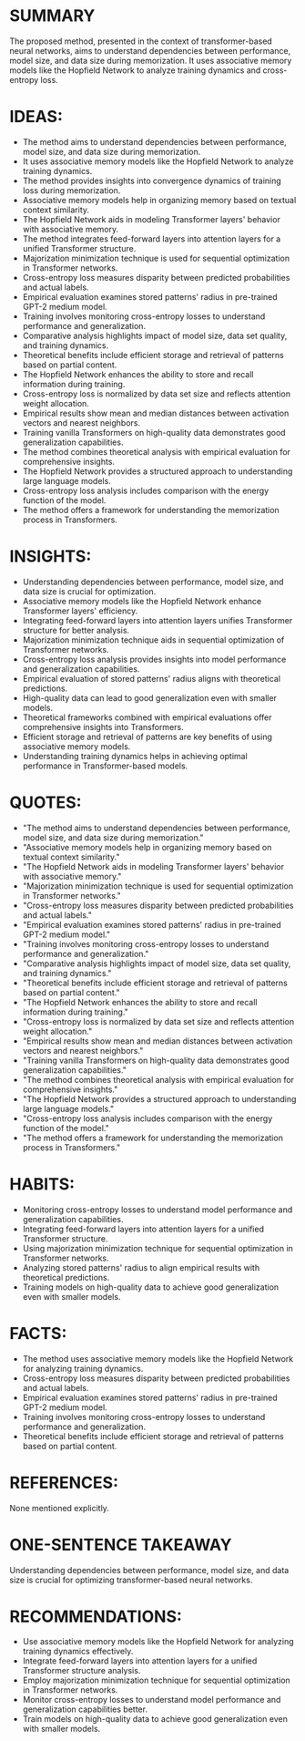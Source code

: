 # SUMMARY
The proposed method, presented in the context of transformer-based neural networks, aims to understand dependencies between performance, model size, and data size during memorization. It uses associative memory models like the Hopfield Network to analyze training dynamics and cross-entropy loss.

# IDEAS:
- The method aims to understand dependencies between performance, model size, and data size during memorization.
- It uses associative memory models like the Hopfield Network to analyze training dynamics.
- The method provides insights into convergence dynamics of training loss during memorization.
- Associative memory models help in organizing memory based on textual context similarity.
- The Hopfield Network aids in modeling Transformer layers' behavior with associative memory.
- The method integrates feed-forward layers into attention layers for a unified Transformer structure.
- Majorization minimization technique is used for sequential optimization in Transformer networks.
- Cross-entropy loss measures disparity between predicted probabilities and actual labels.
- Empirical evaluation examines stored patterns' radius in pre-trained GPT-2 medium model.
- Training involves monitoring cross-entropy losses to understand performance and generalization.
- Comparative analysis highlights impact of model size, data set quality, and training dynamics.
- Theoretical benefits include efficient storage and retrieval of patterns based on partial content.
- The Hopfield Network enhances the ability to store and recall information during training.
- Cross-entropy loss is normalized by data set size and reflects attention weight allocation.
- Empirical results show mean and median distances between activation vectors and nearest neighbors.
- Training vanilla Transformers on high-quality data demonstrates good generalization capabilities.
- The method combines theoretical analysis with empirical evaluation for comprehensive insights.
- The Hopfield Network provides a structured approach to understanding large language models.
- Cross-entropy loss analysis includes comparison with the energy function of the model.
- The method offers a framework for understanding the memorization process in Transformers.

# INSIGHTS:
- Understanding dependencies between performance, model size, and data size is crucial for optimization.
- Associative memory models like the Hopfield Network enhance Transformer layers' efficiency.
- Integrating feed-forward layers into attention layers unifies Transformer structure for better analysis.
- Majorization minimization technique aids in sequential optimization of Transformer networks.
- Cross-entropy loss analysis provides insights into model performance and generalization capabilities.
- Empirical evaluation of stored patterns' radius aligns with theoretical predictions.
- High-quality data can lead to good generalization even with smaller models.
- Theoretical frameworks combined with empirical evaluations offer comprehensive insights into Transformers.
- Efficient storage and retrieval of patterns are key benefits of using associative memory models.
- Understanding training dynamics helps in achieving optimal performance in Transformer-based models.

# QUOTES:
- "The method aims to understand dependencies between performance, model size, and data size during memorization."
- "Associative memory models help in organizing memory based on textual context similarity."
- "The Hopfield Network aids in modeling Transformer layers' behavior with associative memory."
- "Majorization minimization technique is used for sequential optimization in Transformer networks."
- "Cross-entropy loss measures disparity between predicted probabilities and actual labels."
- "Empirical evaluation examines stored patterns' radius in pre-trained GPT-2 medium model."
- "Training involves monitoring cross-entropy losses to understand performance and generalization."
- "Comparative analysis highlights impact of model size, data set quality, and training dynamics."
- "Theoretical benefits include efficient storage and retrieval of patterns based on partial content."
- "The Hopfield Network enhances the ability to store and recall information during training."
- "Cross-entropy loss is normalized by data set size and reflects attention weight allocation."
- "Empirical results show mean and median distances between activation vectors and nearest neighbors."
- "Training vanilla Transformers on high-quality data demonstrates good generalization capabilities."
- "The method combines theoretical analysis with empirical evaluation for comprehensive insights."
- "The Hopfield Network provides a structured approach to understanding large language models."
- "Cross-entropy loss analysis includes comparison with the energy function of the model."
- "The method offers a framework for understanding the memorization process in Transformers."

# HABITS:
- Monitoring cross-entropy losses to understand model performance and generalization capabilities.
- Integrating feed-forward layers into attention layers for a unified Transformer structure.
- Using majorization minimization technique for sequential optimization in Transformer networks.
- Analyzing stored patterns' radius to align empirical results with theoretical predictions.
- Training models on high-quality data to achieve good generalization even with smaller models.

# FACTS:
- The method uses associative memory models like the Hopfield Network for analyzing training dynamics.
- Cross-entropy loss measures disparity between predicted probabilities and actual labels.
- Empirical evaluation examines stored patterns' radius in pre-trained GPT-2 medium model.
- Training involves monitoring cross-entropy losses to understand performance and generalization.
- Theoretical benefits include efficient storage and retrieval of patterns based on partial content.

# REFERENCES:
None mentioned explicitly.

# ONE-SENTENCE TAKEAWAY
Understanding dependencies between performance, model size, and data size is crucial for optimizing transformer-based neural networks.

# RECOMMENDATIONS:
- Use associative memory models like the Hopfield Network for analyzing training dynamics effectively.
- Integrate feed-forward layers into attention layers for a unified Transformer structure analysis.
- Employ majorization minimization technique for sequential optimization in Transformer networks.
- Monitor cross-entropy losses to understand model performance and generalization capabilities better.
- Train models on high-quality data to achieve good generalization even with smaller models.